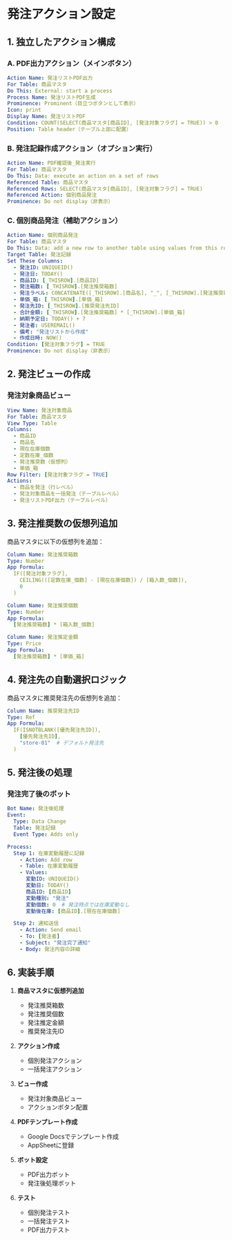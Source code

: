 # 発注アクション設定

## 1. 独立したアクション構成

### A. PDF出力アクション（メインボタン）
```yaml
Action Name: 発注リストPDF出力
For Table: 商品マスタ
Do This: External: start a process
Process Name: 発注リストPDF生成
Prominence: Prominent（目立つボタンとして表示）
Icon: print
Display Name: 発注リストPDF
Condition: COUNT(SELECT(商品マスタ[商品ID], [発注対象フラグ] = TRUE)) > 0
Position: Table header（テーブル上部に配置）
```

### B. 発注記録作成アクション（オプション実行）
```yaml
Action Name: PDF確認後_発注実行
For Table: 商品マスタ
Do This: Data: execute an action on a set of rows
Referenced Table: 商品マスタ
Referenced Rows: SELECT(商品マスタ[商品ID], [発注対象フラグ] = TRUE)
Referenced Action: 個別商品発注
Prominence: Do not display（非表示）
```

### C. 個別商品発注（補助アクション）
```yaml
Action Name: 個別商品発注
For Table: 商品マスタ
Do This: Data: add a new row to another table using values from this row
Target Table: 発注記録
Set These Columns:
  - 発注ID: UNIQUEID()
  - 発注日: TODAY()
  - 商品ID: [_THISROW].[商品ID]
  - 発注箱数: [_THISROW].[発注推奨箱数]
  - 発注ラベル: CONCATENATE([_THISROW].[商品名], "_", [_THISROW].[発注推奨箱数], "箱")
  - 単価_箱: [_THISROW].[単価_箱]
  - 発注先ID: [_THISROW].[推奨発注先ID]
  - 合計金額: [_THISROW].[発注推奨箱数] * [_THISROW].[単価_箱]
  - 納期予定日: TODAY() + 7
  - 発注者: USEREMAIL()
  - 備考: "発注リストから作成"
  - 作成日時: NOW()
Condition: [発注対象フラグ] = TRUE
Prominence: Do not display（非表示）
```

## 2. 発注ビューの作成

### 発注対象商品ビュー
```yaml
View Name: 発注対象商品
For Table: 商品マスタ
View Type: Table
Columns:
  - 商品ID
  - 商品名
  - 現在在庫個数
  - 定数在庫_個数
  - 発注推奨数（仮想列）
  - 単価_箱
Row Filter: [発注対象フラグ = TRUE]
Actions:
  - 商品を発注（行レベル）
  - 発注対象商品を一括発注（テーブルレベル）
  - 発注リストPDF出力（テーブルレベル）
```

## 3. 発注推奨数の仮想列追加

商品マスタに以下の仮想列を追加：

```yaml
Column Name: 発注推奨箱数
Type: Number
App Formula:
  IF([発注対象フラグ],
    CEILING(([定数在庫_個数] - [現在在庫個数]) / [箱入数_個数]),
    0
  )

Column Name: 発注推奨個数
Type: Number
App Formula:
  [発注推奨箱数] * [箱入数_個数]

Column Name: 発注推定金額
Type: Price
App Formula:
  [発注推奨箱数] * [単価_箱]
```

## 4. 発注先の自動選択ロジック

商品マスタに推奨発注先の仮想列を追加：

```yaml
Column Name: 推奨発注先ID
Type: Ref
App Formula:
  IF(ISNOTBLANK([優先発注先ID]),
    [優先発注先ID],
    "store-01"  # デフォルト発注先
  )
```

## 5. 発注後の処理

### 発注完了後のボット
```yaml
Bot Name: 発注後処理
Event:
  Type: Data Change
  Table: 発注記録
  Event Type: Adds only

Process:
  Step 1: 在庫変動履歴に記録
    - Action: Add row
    - Table: 在庫変動履歴
    - Values:
      変動ID: UNIQUEID()
      変動日: TODAY()
      商品ID: [商品ID]
      変動種別: "発注"
      変動個数: 0  # 発注時点では在庫変動なし
      変動後在庫: [商品ID].[現在在庫個数]

  Step 2: 通知送信
    - Action: Send email
    - To: [発注者]
    - Subject: "発注完了通知"
    - Body: 発注内容の詳細
```

## 6. 実装手順

1. **商品マスタに仮想列追加**
   - 発注推奨箱数
   - 発注推奨個数
   - 発注推定金額
   - 推奨発注先ID

2. **アクション作成**
   - 個別発注アクション
   - 一括発注アクション

3. **ビュー作成**
   - 発注対象商品ビュー
   - アクションボタン配置

4. **PDFテンプレート作成**
   - Google Docsでテンプレート作成
   - AppSheetに登録

5. **ボット設定**
   - PDF出力ボット
   - 発注後処理ボット

6. **テスト**
   - 個別発注テスト
   - 一括発注テスト
   - PDF出力テスト